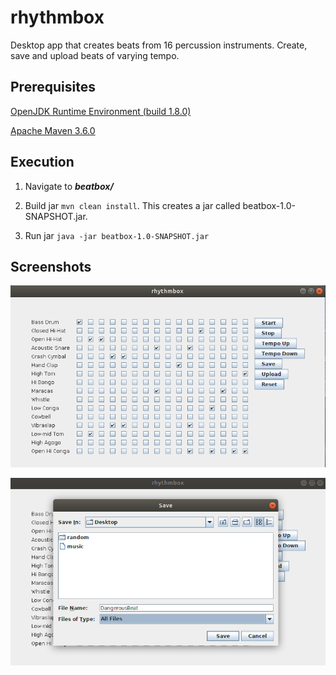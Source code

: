 # rhythmbox
Desktop app that creates beats from 16 percussion instruments. Create, save and upload beats of varying tempo. 

## Prerequisites
[OpenJDK Runtime Environment (build 1.8.0)](https://openjdk.java.net/install/)

[Apache Maven 3.6.0](https://maven.apache.org/download.cgi)

## Execution
1. Navigate to ***beatbox/***

2. Build jar ```mvn clean install```. This creates a jar called beatbox-1.0-SNAPSHOT.jar.

3. Run jar ```java -jar beatbox-1.0-SNAPSHOT.jar```


## Screenshots
![](/images/rhythmbox.png)

![](images/rhythmboxSave.png)
